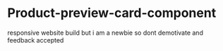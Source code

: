 # Product-preview-card-component
responsive website build but i am a newbie so dont demotivate and feedback accepted
